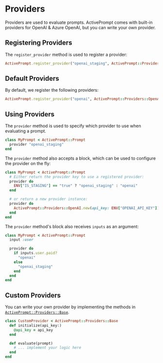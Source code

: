 # Providers

Providers are used to evaluate prompts. ActivePrompt comes with built-in providers for OpenAI & Azure OpenAI, but you can write your own provider.

## Registering Providers

The `register_provider` method is used to register a provider:

```ruby
ActivePrompt.register_provider("openai_staging", ActivePrompt::Providers::OpenAI, api_key: ENV["OPENAI_STAGING_API_KEY"])
```

## Default Providers

By default, we register the following providers:

```ruby
ActivePrompt.register_provider("openai", ActivePrompt::Providers::OpenAI, api_key: ENV["OPENAI_API_KEY"])
```

## Using Providers

The `provider` method is used to specify which provider to use when evaluating a prompt.

```ruby
class MyPrompt < ActivePrompt::Prompt
  provider "openai_staging"
end
```

The `provider` method also accepts a block, which can be used to configure the provider on the fly:

```ruby
class MyPrompt < ActivePrompt::Prompt
  # Either return the provider key to use a registered provider:
  provider do
    ENV["IS_STAGING"] == "true" ? "openai_staging" : "openai"
  end

  # or return a new provider instance:
  provider do
    ActivePrompt::Providers::OpenAI.new(api_key: ENV["OPENAI_API_KEY"])
  end
end
```

The `provider` method's block also receives `inputs` as an argument:

```ruby
class MyPrompt < ActivePrompt::Prompt
  input :user

  provider do
    if inputs.user.paid?
      "openai"
    else
      "openai_staging"
    end
  end
end
```

## Custom Providers

You can write your own provider by implementing the methods in [`ActivePrompt::Providers::Base`](todo).

```ruby
class CustomProvider < ActivePrompt::Providers::Base
  def initialize(api_key:)
    @api_key = api_key
  end

  def evaluate(prompt)
    # ... implement your logic here
  end
end
```
